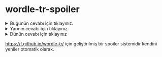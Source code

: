 # wordle-tr-spoiler

<details>
  <summary>Bugünün cevabı için tıklayınız.</summary>
  <br>
    <b> bando </b>
</details>

<details>
  <summary>Yarının cevabı için tıklayınız</summary>
  <br>
   <b> baget </b>
</details>

<details>
  <summary>Dünün cevabı için tıklayınız </summary>
  <br>
  <b> sevir </b>
</details>

https://f.github.io/wordle-tr/ için geliştirilmiş bir spoiler sistemidir kendini yeniler otomatik olarak.

